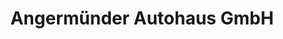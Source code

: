 ---
title: "Angermünder Autohaus GmbH"
url: /angermuende/angermuender-autohaus-gmbh/
shop: Autohaus
---